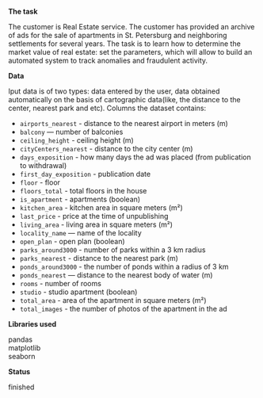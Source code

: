 **The task**

The customer is Real Estate service. The customer has provided an archive of ads for the sale of apartments in St. Petersburg and neighboring settlements for several years. The task is to learn how to determine the market value of real estate: set the parameters, which will allow to build an automated system to track anomalies and fraudulent activity.


**Data**

Iput data is of two types: data entered by the user, data obtained automatically on the basis of cartographic data(like, the distance to the center, nearest park and etc).
Columns the dataset contains:
 - `airports_nearest` - distance to the nearest airport in meters (m)
 - `balcony` — number of balconies
 - `ceiling_height` - ceiling height (m)
 - `cityCenters_nearest` - distance to the city center (m)
 - `days_exposition` - how many days the ad was placed (from publication to withdrawal)
 - `first_day_exposition` - publication date
 - `floor` - floor
 - `floors_total` - total floors in the house
 - `is_apartment` - apartments (boolean)
 - `kitchen_area` - kitchen area in square meters (m²)
 - `last_price` - price at the time of unpublishing
 - `living_area` - living area in square meters (m²)
 - `locality_name` — name of the locality
 - `open_plan` - open plan (boolean)
 - `parks_around3000` - number of parks within a 3 km radius
 - `parks_nearest` - distance to the nearest park (m)
 - `ponds_around3000` - the number of ponds within a radius of 3 km
 - `ponds_nearest` — distance to the nearest body of water (m)
 - `rooms` - number of rooms
 - `studio` - studio apartment (boolean)
 - `total_area` - area of the apartment in square meters (m²)
 - `total_images` - the number of photos of the apartment in the ad

**Libraries used**

pandas <br/>
matplotlib <br/>
seaborn

**Status**

finished
